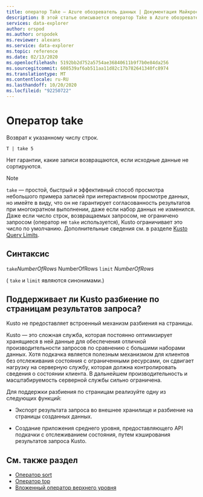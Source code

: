 ```yaml
---
title: оператор Take — Azure обозреватель данных | Документация Майкрософт
description: В этой статье описывается оператор Take в Azure обозреватель данных.
services: data-explorer
author: orspod
ms.author: orspodek
ms.reviewer: alexans
ms.service: data-explorer
ms.topic: reference
ms.date: 02/13/2020
ms.openlocfilehash: 5192bb2d752a5754ae36840611b9f7b0e84da256
ms.sourcegitcommit: 608539af6ab511aa11d82c17b782641340fc8974
ms.translationtype: MT
ms.contentlocale: ru-RU
ms.lasthandoff: 10/20/2020
ms.locfileid: "92250722"
---
```

# <a name="take-operator"></a>Оператор take

Возврат к указанному числу строк.

```kusto
T | take 5
```

Нет гарантии, какие записи возвращаются, если исходные данные не сортируются.

> [!NOTE]
> `take` — простой, быстрый и эффективный способ просмотра небольшого примера записей при интерактивном просмотре данных, но имейте в виду, что он не гарантирует согласованность результатов при многократном выполнении, даже если набор данных не изменился.
> Даже если число строк, возвращаемых запросом, не ограничено запросом (оператор не `take` используется), Kusto ограничивает это число по умолчанию. Дополнительные сведения см. в разделе [Kusto Query Limits](../concepts/querylimits.md).

## <a name="syntax"></a>Синтаксис

`take`*NumberOfRows* 
 NumberOfRows `limit` *NumberOfRows*

( `take` и `limit` являются синонимами.)

## <a name="does-kusto-support-paging-of-query-results"></a>Поддерживает ли Kusto разбиение по страницам результатов запроса?

Kusto не предоставляет встроенный механизм разбиения на страницы.

Kusto — это сложная служба, которая постоянно оптимизирует хранящиеся в ней данные для обеспечения отличной производительности запросов по сравнению с большими наборами данных. Хотя подкачка является полезным механизмом для клиентов без отслеживания состояния с ограниченными ресурсами, он сдвигает нагрузку на серверную службу, которая должна контролировать сведения о состоянии клиента. В дальнейшем производительность и масштабируемость серверной службы сильно ограничена.

Для поддержки разбиения по страницам реализуйте одну из следующих функций:

* Экспорт результата запроса во внешнее хранилище и разбиение на страницы созданных данных.

* Создание приложения среднего уровня, предоставляющего API подкачки с отслеживанием состояния, путем кэширования результатов запроса Kusto.

## <a name="see-also"></a>См. также раздел

* [Оператор sort](sortoperator.md)
* [Оператор top](topoperator.md)
* [Вложенный оператор верхнего уровня](topnestedoperator.md)